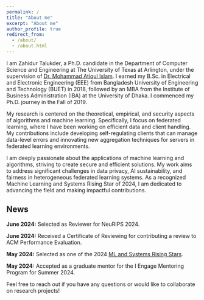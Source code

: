 ```yaml
---
permalink: /
title: "About me"
excerpt: "About me"
author_profile: true
redirect_from: 
  - /about/
  - /about.html
---
```


I am Zahidur Talukder, a Ph.D. candidate in the Department of Computer Science and Engineering at The University of Texas at Arlington, under the supervision of <a href="https://crystal.uta.edu/~mislam/">Dr. Mohammad Atiqul Islam</a>. I earned my B.Sc. in Electrical and Electronic Engineering (EEE) from Bangladesh University of Engineering and Technology (BUET) in 2018, followed by an MBA from the Institute of Business Administration (IBA) at the University of Dhaka. I commenced my Ph.D. journey in the Fall of 2019.

My research is centered on the theoretical, empirical, and security aspects of algorithms and machine learning. Specifically, I focus on federated learning, where I have been working on efficient data and client handling. My contributions include developing self-regulating clients that can manage data-level errors and innovating new aggregation techniques for servers in federated learning environments.

I am deeply passionate about the applications of machine learning and algorithms, striving to create secure and efficient solutions. My work aims to address significant challenges in data privacy, AI sustainability, and fairness in heterogeneous federated learning systems. As a recognized Machine Learning and Systems Rising Star of 2024, I am dedicated to advancing the field and making impactful contributions.

## News
**June 2024:** Selected as Reviewer for NeuRIPS 2024.

**June 2024:** Received a Certificate of Reviewing for contributing a review to ACM Performance Evaluation.

**May 2024:** Selected as one of the 2024 <a href="https://mlcommons.org/2024/06/2024-mlc-rising-stars/">ML and Systems Rising Stars</a>.

**May 2024:** Accepted as a graduate mentor for the I Engage Mentoring Program for Summer 2024.

Feel free to reach out if you have any questions or would like to collaborate on research projects!
